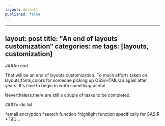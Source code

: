 ```yaml
---
layout: default
published: false
---
```


---
layout: post
title: "An end of layouts customization"
categories: me
tags:   [layouts, customization]
---

###An end

That will be an end of layouts customization. To much efforts taken on layouts,fonts,colors for someone picking up CSS/HTML/JS again after years. It's time to begin to write something useful.

Nevertheless,there are still a couple of tasks to be completed.

###To-do list

*email encryption
*search function
*highlight function specifically for SAS,R
*TBD...